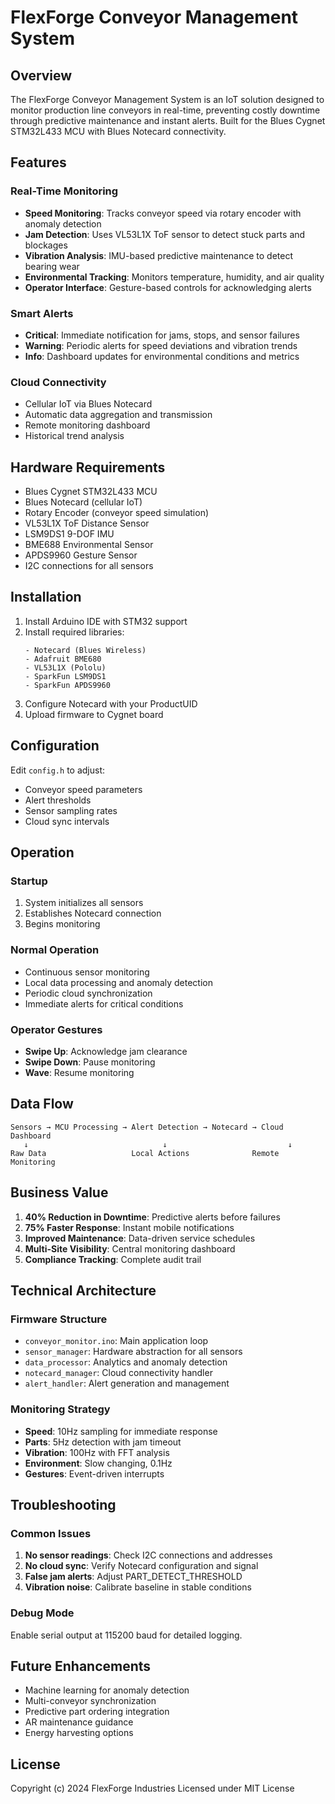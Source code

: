 # FlexForge Conveyor Management System

## Overview

The FlexForge Conveyor Management System is an IoT solution designed to monitor production line conveyors in real-time, preventing costly downtime through predictive maintenance and instant alerts. Built for the Blues Cygnet STM32L433 MCU with Blues Notecard connectivity.

## Features

### Real-Time Monitoring
- **Speed Monitoring**: Tracks conveyor speed via rotary encoder with anomaly detection
- **Jam Detection**: Uses VL53L1X ToF sensor to detect stuck parts and blockages
- **Vibration Analysis**: IMU-based predictive maintenance to detect bearing wear
- **Environmental Tracking**: Monitors temperature, humidity, and air quality
- **Operator Interface**: Gesture-based controls for acknowledging alerts

### Smart Alerts
- **Critical**: Immediate notification for jams, stops, and sensor failures
- **Warning**: Periodic alerts for speed deviations and vibration trends
- **Info**: Dashboard updates for environmental conditions and metrics

### Cloud Connectivity
- Cellular IoT via Blues Notecard
- Automatic data aggregation and transmission
- Remote monitoring dashboard
- Historical trend analysis

## Hardware Requirements

- Blues Cygnet STM32L433 MCU
- Blues Notecard (cellular IoT)
- Rotary Encoder (conveyor speed simulation)
- VL53L1X ToF Distance Sensor
- LSM9DS1 9-DOF IMU
- BME688 Environmental Sensor
- APDS9960 Gesture Sensor
- I2C connections for all sensors

## Installation

1. Install Arduino IDE with STM32 support
2. Install required libraries:
   ```
   - Notecard (Blues Wireless)
   - Adafruit BME680
   - VL53L1X (Pololu)
   - SparkFun LSM9DS1
   - SparkFun APDS9960
   ```
3. Configure Notecard with your ProductUID
4. Upload firmware to Cygnet board

## Configuration

Edit `config.h` to adjust:
- Conveyor speed parameters
- Alert thresholds
- Sensor sampling rates
- Cloud sync intervals

## Operation

### Startup
1. System initializes all sensors
2. Establishes Notecard connection
3. Begins monitoring

### Normal Operation
- Continuous sensor monitoring
- Local data processing and anomaly detection
- Periodic cloud synchronization
- Immediate alerts for critical conditions

### Operator Gestures
- **Swipe Up**: Acknowledge jam clearance
- **Swipe Down**: Pause monitoring
- **Wave**: Resume monitoring

## Data Flow

```
Sensors → MCU Processing → Alert Detection → Notecard → Cloud Dashboard
   ↓                              ↓                           ↓
Raw Data                   Local Actions              Remote Monitoring
```

## Business Value

1. **40% Reduction in Downtime**: Predictive alerts before failures
2. **75% Faster Response**: Instant mobile notifications
3. **Improved Maintenance**: Data-driven service schedules
4. **Multi-Site Visibility**: Central monitoring dashboard
5. **Compliance Tracking**: Complete audit trail

## Technical Architecture

### Firmware Structure
- `conveyor_monitor.ino`: Main application loop
- `sensor_manager`: Hardware abstraction for all sensors
- `data_processor`: Analytics and anomaly detection
- `notecard_manager`: Cloud connectivity handler
- `alert_handler`: Alert generation and management

### Monitoring Strategy
- **Speed**: 10Hz sampling for immediate response
- **Parts**: 5Hz detection with jam timeout
- **Vibration**: 100Hz with FFT analysis
- **Environment**: Slow changing, 0.1Hz
- **Gestures**: Event-driven interrupts

## Troubleshooting

### Common Issues
1. **No sensor readings**: Check I2C connections and addresses
2. **No cloud sync**: Verify Notecard configuration and signal
3. **False jam alerts**: Adjust PART_DETECT_THRESHOLD
4. **Vibration noise**: Calibrate baseline in stable conditions

### Debug Mode
Enable serial output at 115200 baud for detailed logging.

## Future Enhancements

- Machine learning for anomaly detection
- Multi-conveyor synchronization
- Predictive part ordering integration
- AR maintenance guidance
- Energy harvesting options

## License

Copyright (c) 2024 FlexForge Industries
Licensed under MIT License